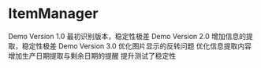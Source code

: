 # ItemManager
Demo Version 1.0
  最初识别版本，稳定性极差
Demo Version 2.0
  增加信息的提取，稳定性极差
Demo Version 3.0
  优化图片显示的反转问题
  优化信息提取内容
  增加生产日期提取与剩余日期的提醒
  提升测试了稳定性
